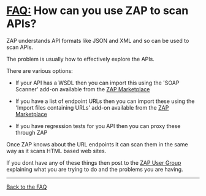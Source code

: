 # [FAQ:](FAQtoplevel) How can you use ZAP to scan APIs?

ZAP understands API formats like JSON and XML and so can be used to scan APIs.

The problem is usually how to effectively explore the APIs.

There are various options:

* If your API has a WSDL then you can import this using the 'SOAP Scanner' add-on available from the [ZAP Marketplace](https://github.com/zaproxy/zap-extensions/wiki)

* If you have a list of endpoint URLs then you can import these using the 'Import files containing URLs' add-on available from the [ZAP Marketplace](https://github.com/zaproxy/zap-extensions/wiki)

* If you have regression tests for you API then you can proxy these through ZAP

Once ZAP knows about the URL endpoints it can scan them in the same way as it scans HTML based web sites.

If you dont have any of these things then post to the [ZAP User Group](http://groups.google.com/group/zaproxy-users) explaining what you are trying to do and the problems you are having.

---

[Back to the FAQ](FAQtoplevel)